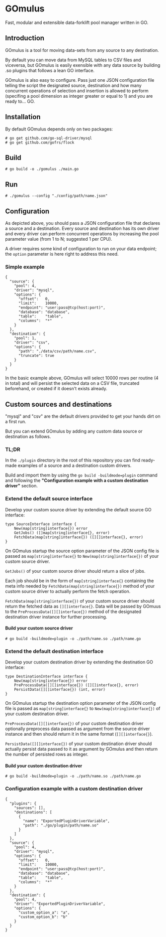 # GOmulus

Fast, modular and extensible data-forklift pool manager written in GO.

## Introduction

GOmulus is a tool for moving data-sets from any source to any destination.

By default you can move data from MySQL tables to CSV files and viceversa, but GOmulus is easily exensible with any data source by building .so plugins that follows a lean GO interface.

GOmulus is also easy to configure. Pass just one JSON configuration file telling the script the designated source, destination and how many concurrent operations of selection and insertion is allowed to perform (specifing a pool dimension as integer greater or equal to 1) and you are ready to... GO.

## Installation

By default GOmulus depends only on two packages:

    # go get github.com/go-sql-driver/mysql
    # go get github.com/gofrs/flock

## Build

    # go build -o ./gomulus ./main.go

## Run

    # ./gomulus --config "./config/path/name.json"

## Configuration

As depicted above, you should pass a JSON configuration file that declares a source and a destination.
Every source and destination has its own driver and every driver can perform concurrent operations by increasing the pool parameter value (from 1 to N; suggested 1 per CPU).

A driver requires some kind of configuration to run on your data endpoint; the `option` parameter is here right to address this need.

### Simple example

    {
      "source": {
        "pool": 4,
        "driver": "mysql",
        "options": {
          "offset":   0,
          "limit":    10000,
          "endpoint": "user:pass@tcp(host:port)",
          "database": "database",
          "table":    "table",
          "columns":  "*"
        }
      },
      "destination": {
        "pool": 1,
        "driver": "csv",
        "options": {
          "path": "./data/csv/path/name.csv",
          "truncate": true
        }
      }
    }

In the basic example above, GOmulus will select 10000 rows per routine (4 in total) and will persist the selected data on a CSV file, truncated beforehand, or created if it doesn't exists already.

## Custom sources and destinations

"mysql" and "csv" are the default drivers provided to get your hands dirt on a first run.

But you can extend GOmulus by adding any custom data source or destination as follows.

### TL;DR

In the `./plugin` directory in the root of this repository you can find ready-made examples of a source and a destination custom drivers.

Build and import them by using the `go build -buildmode=plugin` command and following the __"Configuration example with a custom destination driver"__ section.

### Extend the default source interface

Develop your custom source driver by extending the default source GO interface:

    type SourceInterface interface {
        New(map[string]interface{}) error
        GetJobs() ([]map[string]interface{}, error)
        FetchData(map[string]interface{}) ([][]interface{}, error)
    }
    
On GOmulus startup the source option parameter of the JSON config file is passed as `map[string]interface{}` to `New(map[string]interface{})` of your custom source driver.

`GetJobs()` of your custom source driver should return a slice of jobs.

Each job should be in the form of `map[string]interface{}` containing the meta info needed by `FetchData(map[string]interface{})` method of your custom source driver to actually perform the fetch operation.

`FetchData(map[string]interface{})` of your custom source driver should return the fetched data as `[][]interface{}`.
Data will be passed by GOmuus to the `PreProcessData([][]interface{})` method of the designated destination driver instance for further processing.

#### Build your custom source driver
    
    # go build -buildmode=plugin -o ./path/name.so ./path/name.go
    
### Extend the default destination interface

Develop your custom destination driver by extending the destination GO interface:

    type DestinationInterface interface {
        New(map[string]interface{}) error
        PreProcessData([][]interface{}) ([][]interface{}, error)
        PersistData([][]interface{}) (int, error)
    }
    
On GOmulus startup the destination option parameter of the JSON config file is passed as `map[string]interface{}` to `New(map[string]interface{})` of your custom destination driver.

`PreProcessData([][]interface{})` of your custom destination driver optionally preprocess data passed as argument from the source driver instance and then should return it in the same format (`[][]interface{}`).

`PersistData([][]interface{})` of your custom destination driver should actually persist data passed to it as argument by GOmulus and then return the number of persisted rows as integer.
    
#### Build your custom destination driver
    
    # go build -buildmode=plugin -o ./path/name.so ./path/name.go
    
### Configuration example with a custom destination driver

    {
      "plugins": {
        "sources": [],
        "destinations": [
          {
            "name": "ExportedPluginDriverVariable",
            "path": "./go/plugin/path/name.so"
          }
        ]
      },
      "source": {
        "pool": 4,
        "driver": "mysql",
        "options": {
          "offset":   0,
          "limit":    10000,
          "endpoint": "user:pass@tcp(host:port)",
          "database": "database",
          "table":    "table",
          "columns":  "*"
        }
      },
      "destination": {
        "pool": 4,
        "driver": "ExportedPluginDriverVariable",
        "options": {
          "custom_option_a": "a",
          "custom_option_b": "b"
        }
      }
    }
